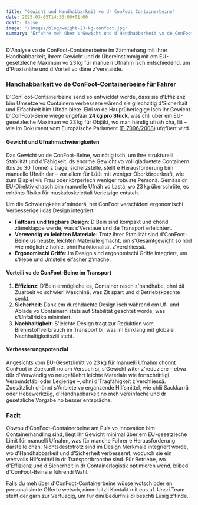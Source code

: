 ```yaml
---
title: "Gewicht und Handhabbarkeit vo dr ConFoot Containerbeine"
date: 2025-03-05T14:30:00+01:00
draft: false
image: "/images/blog/weight-23-kg-confoot.jpg"
summary: "Erfahre meh über s'Gewicht und d'Handhabbarkeit vo de ConFoot-Containerbeine im Zämmehang mit em EU-gesetzleche Maximum vo 23 kg für manuelli Ufnahm."
---
```


D'Analyse vo de ConFoot-Containerbeine im Zämmehang mit ihrer Handhabbarkeit, ihrem Gewicht und dr Übereinstimmig mit em EU-gesetzleche Maximum vo 23 kg für manuelli Ufnahm isch entschiedend, um d'Praxisnähe und d'Vorteil vo däne z'verstande.

### Handhabbarkeit vo de ConFoot-Containerbeine für Fahrer

D'ConFoot-Containerbeine send so entwicklet worde, dass sie d'Effizienz bim Umsetze vo Containern verbessere wärend sie gliechzitig d'Sicherhait und Eifachheit bim Ufnäh biete. Eini vo de Hauptüberlegige isch ihr Gewicht. D'ConFoot-Beine wiege ungefäär **24 kg pro Stück**, was chli über em EU-gesetzleche Maximum vo 23 kg für Objäkt, wo man händig ufnäh cha, liit – wie im Dokument vom Europäische Parlament ([E-7096/2008](https://www.europarl.europa.eu/doceo/document/E-6-2008-7096_EN.html)) ufgfüert wird.

#### Gewicht und Ufnahmschwierigkeiten
Das Gewicht vo de ConFoot-Beine, wo nötig isch, um ihre strukturelli Stabilität und d'Fähigkeit, ds enorme Gewicht vo voll gladuetete Containern (bis zu 30 Tonne) z'trage, sicherzstelle, stellt e Herausforderung bim manuelle Ufnäh dar – vor allem für Lüüt mit weniger Oberkörperkraft, wie zum Bispiel viu Frau oder körperlech weniger robuste Personä. Gemäss dr EU-Direktiv chasch bim manuelle Ufnäh vo Lastä, wo 23 kg überschriite, es erhöhts Risiko für muskuloskelettali Verletzige entstah.

Um die Schwierigkeite z'minderä, het ConFoot verschideni ergonomischi Verbesserige i däs Design integriert:
- **Faltbars und tragbars Design**: D'Bein sind kompakt und chönd zämeklappe werde, was s'Verstaue und de Transport erleichtert.
- **Verwendig vo leichten Materiale**: Trotz ihrer Stabilität sind d'ConFoot-Beine us neuste, leichten Materiale gmacht, um s'Gesamtgewicht so nöd wie möglich z'hohle, ohni Funktionalität z'verchliessä.
- **Ergonomischi Griffe**: Im Design sind ergonomischi Griffe integriert, um s'Hebe und Umstelle eifacher z'mache.

#### Vorteili vo de ConFoot-Beine im Transport
1. **Effizienz**: D'Bein ermögliche es, Container rasch z'handhabe, ohni dä Zuarbeit vo schwieri Maschinä, was Zit spart und d'Betriebskoschte senkt.
2. **Sicherheit**: Dank em durchdachte Design isch während em Uf- und Ablade vo Containern stets auf Stabilität geachtet worde, was s'Unfallrisiko minimiert.
3. **Nachhaltigkeit**: S'leichte Design tragt zur Reduktion vom Brennstoffverbrauch im Transport bi, was im Einklang mit globale Nachhaltigkeitsziil steht.

#### Verbesserungspotenzial
Angesichts vom EU-Gesetzlimitt vo 23 kg für manuelli Ufnahm chönnt ConFoot in Zuekunft no am Versuch si, s'Gewicht witer z'reduziere – etwa dür d'Verwändig vo neugefüehrt leichte Materiale wie fortschrittligi Verbundstäbi oder Legierige –, ohni d'Tragfähigkeit z'verchliessä. Zuesätzlich chönnt s'Anbiete vo ergänzende Hilfsmittel, wie chlii Sackkarrä oder Hebewerkzüg, d'Handhabbarkeit no meh vereinfachä und dr gesetzliche Vorgabe no besser entspräche.

### Fazit
Obwou d'ConFoot-Containerbeine am Puls vo Innovation bim Containerhandling sind, liegt ihr Gewicht minimal über em EU-gesetzleche Limit für manuelli Ufnahm, was für manche Fahrer e Herausforderung darstelle chan. Nichtsdestotrotz sind im Design Merkmale integriert worde, wo d'Handhabbarkeit und d'Sicherheit verbesseret, wodurch sie ein wertvolls Hilfsmittel in dr Transportbranche sind. Für Betriebe, wo d'Effizienz und d'Sicherheit in dr Containerlogistik optimieren wend, blibed d'ConFoot-Beine e führendi Wahl.

Falls du meh über d'ConFoot-Containerbeine wüsse wotsch oder en personalisierte Offerte wetsch, nimm bitzli Kontakt mit eus uf. Unsri Team steht der gärn zur Verfüegig, um für dini Bedürfnis di beschti Lüsig z'finde.